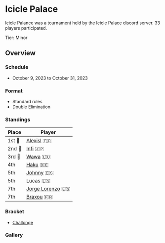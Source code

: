 # Icicle Palace

Icicle Palance was a tournament held by the Icicle Palace discord server.
33 players participated.

Tier: Minor

## Overview

### Schedule 
- October 9, 2023 to October 31, 2023

### Format
- Standard rules
- Double Elimination

### Standings

|Place|Player|
|-|-|
|1st :1st_place_medal:|[Alexisl](../../players/french/alexisl.md) :fr:|
|2nd :2nd_place_medal:|[Infi](../../players/japanese/infi.md) :jp:|
|3rd :3rd_place_medal:|[Wawa](../../players/luxembourger/wawa.md) :luxembourg:|
|4th|[Haku](../../players/german/haku.md) :de:|
|5th|[Johnny](../../players/spanish/johnny.md) :es:|
|5th|[Lucas](../../players/spanish/lucas.md) :es:|
|7th|[Jorge Lorenzo](../../players/spanish/jorge.md) :es:|
|7th|[Braxou](../../players/french/braxou.md) :fr:|

### Bracket
- [Challonge](https://challonge.com/frxv5jjo)

### Gallery